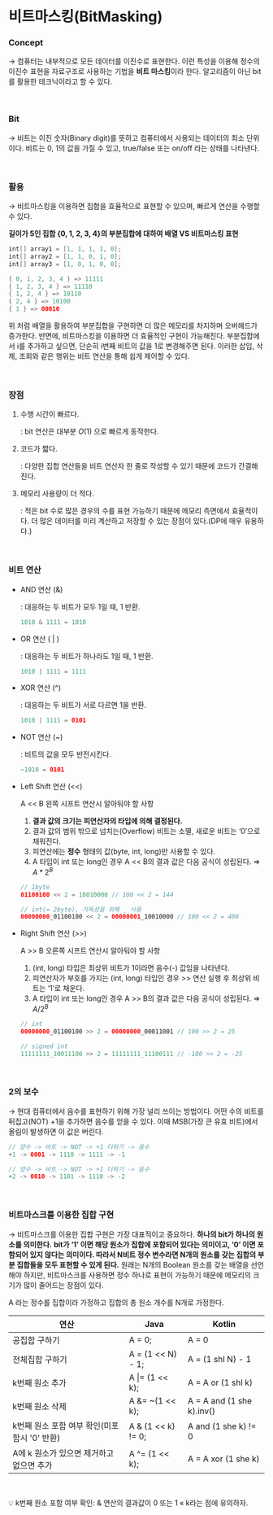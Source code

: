 # 비트마스킹(BitMasking)

### Concept

→ 컴퓨터는 내부적으로 모든 데이터를 이진수로 표현한다. 이런 특성을 이용해 정수의 이진수 표현을 자료구조로 사용하는 기법을 **비트 마스킹**이라 한다.  알고리즘이 아닌 bit 를 활용한 테크닉이라고 할 수 있다.

<br>

### Bit

→ 비트는 이진 숫자(Binary digit)를 뜻하고 컴퓨터에서 사용되는 데이터의 최소 단위이다. 비트는 0, 1의 값을 가질 수 있고, true/false 또는 on/off 라는 상태를 나타낸다.

<br>

### 활용

→ 비트마스킹을 이용하면 집합을 효율적으로 표현할 수 있으며, 빠르게 연산을 수행할 수 있다.

**길이가 5인 집합 {0, 1, 2, 3, 4}의 부분집합에 대하여 배열 VS 비트마스킹 표현**

```kotlin
int[] array1 = [1, 1, 1, 1, 0];
int[] array2 = [1, 1, 0, 1, 0];
int[] array3 = [1, 0, 1, 0, 0];
```

```kotlin
{ 0, 1, 2, 3, 4 } => 11111
{ 1, 2, 3, 4 } => 11110
{ 1, 2, 4 } => 10110
{ 2, 4 } => 10100
{ 1 } => 00010
```

위 처럼 배열을 활용하여 부분집합을 구현하면 더 많은 메모리를 차지하며 오버헤드가 증가한다. 반면에, 비트마스킹을 이용하면 더 효율적인 구현이 가능해진다.  부분집합에서 i를 추가하고 싶으면, 단순히 i번째 비트의 값을 1로 변경해주면 된다. 이러한 삽입, 삭제, 조회와 같은 행위는 비트 연산을 통해 쉽게 제어할 수 있다.

<br>

### 장점

1. 수행 시간이 빠르다.
    
    : bit 연산은 대부분 $O(1)$ 으로 빠르게 동작한다.
    
2. 코드가 짧다.
    
    : 다양한 집합 연산들을 비트 연산자 한 줄로 작성할 수 있기 때문에 코드가 간결해진다.
    
3. 메모리 사용량이 더 적다. 
    
    : 적은 bit 수로 많은 경우의 수를 표현 가능하기 때문에 메모리 측면에서 효율적이다. 더 많은 데이터를 미리 계산하고 저장할 수 있는 장점이 있다.(DP에 매우 유용하다.)
    
<br>

### 비트 연산

- AND 연산 (&)
    
    : 대응하는 두 비트가 모두 1일 때, 1 반환.
    
    ```kotlin
    1010 & 1111 = 1010
    ```
    
- OR 연산 ( | )
    
    : 대응하는 두 비트가 하나라도 1일 때, 1 반환.
    
    ```kotlin
    1010 | 1111 = 1111
    ```
    
- XOR 연산 (^)
    
    : 대응하는 두 비트가 서로 다르면 1을 반환.
    
    ```kotlin
    1010 | 1111 = 0101
    ```
    
- NOT 연산 (~)
    
    : 비트의 값을 모두 반전시킨다.
    
    ```kotlin
    ~1010 = 0101
    ```
    
- Left Shift 연산 (<<)
    
    A << B 왼쪽 시프트 연산시 알아둬야 할 사항
    
    1. **결과 값의 크기는 피연산자의 타입에 의해 결정된다.**
    2. 결과 값의 범위 밖으로 넘치는(Overflow) 비트는 소멸, 새로운 비트는 ‘0’으로 채워진다.
    3. 피연산에는 **정수** 형태의 값(byte, int, long)만 사용할 수 있다.
    4. A 타입이 int 또는 long인 경우 A << B의 결과 값은 다음 공식이 성립된다. ⇒ $A * 2^B$

    ```kotlin
    // 1byte 
    01100100 << 2 = 10010000 // 100 << 2 = 144

    // int(= 2byte), 가독성을 위해 _ 사용
    00000000_01100100 << 2 = 00000001_10010000 // 100 << 2 = 400
    ```

- Right Shift 연산 (>>)
    
    A >> B 오른쪽 시프트 연산시 알아둬야 할 사항
    
    1. (int, long) 타입은 최상위 비트가 1이라면 음수(-) 값임을 나타낸다.
    2. 피연산자가 부호를 가지는 (int, long) 타입인 경우 >> 연산 실행 후 최상위 비트는 ‘1’로 채운다.
    3. A 타입이 int 또는 long인 경우 A >> B의 결과 값은 다음 공식이 성립된다. ⇒ $A / 2^B$

    ```kotlin
    // int
    00000000_01100100 >> 2 = 00000000_00011001 // 100 >> 2 = 25

    // signed int
    11111111_10011100 >> 2 = 11111111_11100111 // -100 >> 2 = -25
    ```

    <br>

### 2의 보수

→ 현대 컴퓨터에서 음수를 표현하기 위해 가장 널리 쓰이는 방법이다. 어떤 수의 비트를 뒤집고(NOT) +1을 추가하면 음수를 얻을 수 있다. 이때 MSB(가장 큰 유효 비트)에서 올림이 발생하면 이 값은 버린다.

```kotlin
// 양수 -> 비트 -> NOT -> +1 더하기 -> 음수
+1 -> 0001 -> 1110 -> 1111 -> -1

// 양수 -> 비트 -> NOT -> +1 더하기 -> 음수
+2 -> 0010 -> 1101 -> 1110 -> -2
```

<br>

### 비트마스크를 이용한 집합 구현

→ 비트마스크를 이용한 집합 구현은 가장 대표적이고 중요하다. **하나의 bit가 하나의 원소를 의미한다.** **bit가 ‘1’ 이면 해당 원소가 집합에 포함되어 있다는 의미이고, ‘0’ 이면 포함되어 있지 않다는 의미이다. 따라서 N비트 정수 변수라면 N개의 원소를 갖는 집합의 부분 집합들을 모두 표현할 수 있게 된다.** 원래는 N개의 Boolean 원소를 갖는 배열을 선언해야 하지만, 비트마스크를 사용하면 정수 하나로 표현이 가능하기 때문에 메모리의 크기가 많이 줄어드는 장점이 있다.

A 라는 정수를 집합이라 가정하고 집합의 총 원소 개수를 N개로 가정한다.

| 연산 | Java | Kotlin |
| --- | --- | --- |
| 공집합 구하기 | A = 0; | A = 0 |
| 전체집합 구하기 | A = (1 << N) - 1; | A = (1 shl N) - 1 |
| k번째 원소 추가 | A \|= (1 << k); | A = A or (1 shl k) |
| k번째 원소 삭제 | A &= ~(1 << k); | A = A and (1 she k).inv() |
| k번째 원소 포함 여부 확인(미포함시 '0' 반환) | A & (1 << k) != 0; | A and (1 she k) != 0 |
| A에 k 원소가 있으면 제거하고 없으면 추가 | A ^= (1 << k); | A = A xor (1 she k) |

<br>

💡 k번째 원소 포함 여부 확인: & 연산의 결과값이 0 또는 1 « k라는 점에 유의하자.